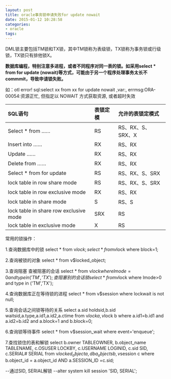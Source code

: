 ```yaml
---
layout: post
title: oracle事务锁申请失败for update nowait
date: 2015-01-12 10:28:58
categories:
- oracle
tags:
---
```


DML锁主要包括TM锁和TX锁，其中TM锁称为表级锁，TX锁称为事务锁或行级锁，TX锁只有排他锁X。

**数据库编程，特别注意多进程，或者不同程序对同一表的锁。如采用select * from for update (nowait)等方式，可能由于另一个程序处理事务太长不commmit，导致申请锁失败。**

如：otl error! sql:select xx from xx for update nowait ,var:, errmsg:ORA-00054:资源正忙, 但指定以 NOWAIT 方式获取资源, 或者超时失效

SQL语句 | 表锁定模 | 允许的表锁定模式
:-----------|:------------|:------------
Select * from ……|RS|RS、RX、S、SRX、X     
Insert into ……|RX|RS、RX  
Update ……|RX|RS、RX
Delete from ……|RX|RS、RX
Select * from for update|RS|RS、RX、S、SRX
lock table in row share mode|RS|RS、RX、S、SRX
lock table in row exclusive mode|RX|RS、RX
lock table in share mode|S|RS、S
lock table in share row exclusive mode|SRX|RS
lock table in exclusive mode|X|RS

常用的锁操作：

1.查询数据库中的锁
select * from v$lock;
select * from v$lock where block=1;

2.查询被锁的对象
select * from v$locked_object;

3.查询阻塞
查被阻塞的会话
select * from v$lock where lmode=0 and type in ('TM','TX');
查阻塞别的会话锁
select * from v$lock where lmode>0 and type in ('TM','TX');

4.查询数据库正在等待锁的进程
select * from v$session where lockwait is not null;

5.查询会话之间锁等待的关系
select a.sid holdsid,b.sid waitsid,a.type,a.id1,a.id2,a.ctime from v$lock a,v$lock b
where a.id1=b.id1 and a.id2=b.id2 and a.block=1 and b.block=0;

6.查询锁等待事件
select * from v$session_wait where event='enqueue';

7.查找锁住的表和解锁
select b.owner TABLEOWNER, b.object_name TABLENAME, c.OSUSER LOCKBY, c.USERNAME LOGINID, c.sid SID, c.SERIAL# SERIAL
from v$locked_object a,dba_objects b, v$session c 
where b.object_id = a.object_id AND a.SESSION_ID =c.sid;

--通过SID, SERIAL解锁 
--alter system kill session 'SID, SERIAL';
